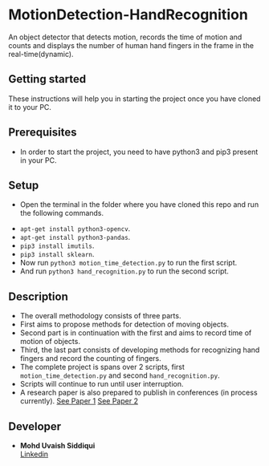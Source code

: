 # MotionDetection-HandRecognition
An object detector that detects motion, records the time of motion and counts and displays the number of human hand fingers in the frame in the real-time(dynamic).

## Getting started
These instructions will help you in starting the project once you have cloned it to your PC.

## Prerequisites
* In order to start the project, you need to have python3 and pip3 present in your PC.

## Setup
* Open the terminal in the folder where you have cloned this repo and run the following commands.
- `apt-get install python3-opencv`.
- `apt-get install python3-pandas`.
- `pip3 install imutils`.
- `pip3 install sklearn`.
- Now run `python3 motion_time_detection.py` to run the first script.
- And run `python3 hand_recognition.py` to run the second script.


## Description 
- The overall methodology consists of three parts.
- First aims to propose methods for detection of moving objects.
- Second part is in continuation with the first and aims to record time of motion of objects.
- Third, the last part consists of developing methods for recognizing hand fingers and record the counting of fingers.
- The complete project is spans over 2 scripts, first `motion_time_detection.py` and second `hand_recognition.py`.
- Scripts will continue to run until user interruption.
- A research paper is also prepared to publish in conferences (in process currently). [See Paper 1](https://drive.google.com/file/d/1QeY2pALrdgH4JYlN5cftqBMOSehHpkgz/view?usp=sharing) [See Paper 2](https://drive.google.com/file/d/1QepzcSgs0DTeJIaXKRqU2K4222RNktcX/view?usp=sharing)

## Developer
* **Mohd Uvaish Siddiqui** 
<br>   [Linkedin](https://www.linkedin.com/in/usvr/)

